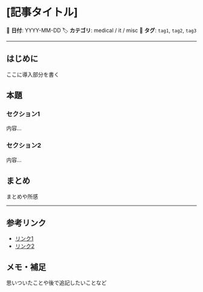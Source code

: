 # [記事タイトル]

📅 **日付**: YYYY-MM-DD
🏷️ **カテゴリ**: medical / it / misc
🔖 **タグ**: `tag1`, `tag2`, `tag3`

---

## はじめに

ここに導入部分を書く

## 本題

### セクション1

内容...

### セクション2

内容...

## まとめ

まとめや所感

---

## 参考リンク

- [リンク1](URL)
- [リンク2](URL)

## メモ・補足

思いついたことや後で追記したいことなど

